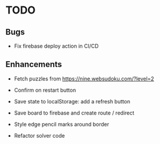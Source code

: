 # TODO

## Bugs

- Fix firebase deploy action in CI/CD

## Enhancements

- Fetch puzzles from https://nine.websudoku.com/?level=2

- Confirm on restart button
- Save state to localStorage: add a refresh button
- Save board to firebase and create route / redirect

- Style edge pencil marks around border
- Refactor solver code
